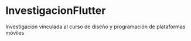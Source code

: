 # InvestigacionFlutter
Investigación vinculada al curso de diseño y programación de plataformas móviles
